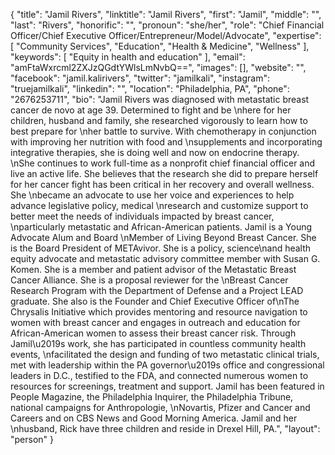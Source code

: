 {
  "title": "Jamil Rivers",
  "linktitle": "Jamil Rivers",
  "first": "Jamil",
  "middle": "",
  "last": "Rivers",
  "honorific": "",
  "pronoun": "she/her",
  "role": "Chief Financial Officer/Chief Executive Officer/Entrepreneur/Model/Advocate",
  "expertise": [
    "Community Services",
    "Education",
    "Health & Medicine",
    "Wellness"
  ],
  "keywords": [
    "Equity in health and education"
  ],
  "email": "amFtaWxrcml2ZXJzQGdtYWlsLmNvbQ==",
  "images": [],
  "website": "",
  "facebook": "jamil.kalirivers",
  "twitter": "jamilkali",
  "instagram": "truejamilkali",
  "linkedin": "",
  "location": "Philadelphia, PA",
  "phone": "2676253711",
  "bio": "Jamil Rivers was diagnosed with metastatic breast cancer de novo at age 39. Determined to fight and be \nhere for her children, husband and family, she researched vigorously to learn how to best prepare for \nher battle to survive. With chemotherapy in conjunction with improving her nutrition with food and \nsupplements and incorporating integrative therapies, she is doing well and now on endocrine therapy. \nShe continues to work full-time as a nonprofit chief financial officer and live an active life. She believes that the research she did to prepare herself for her cancer fight has been critical in her recovery and overall wellness. She \nbecame an advocate to use her voice and experiences to help advance legislative policy, medical \nresearch and customize support to better meet the needs of individuals impacted by breast cancer, \nparticularly metastatic and African-American patients. Jamil is a Young Advocate Alum and Board \nMember of Living Beyond Breast Cancer. She is the Board President of METAvivor. She is a policy, science\nand health equity advocate and metastatic advisory committee member with Susan G. Komen. She is a member and patient advisor of the Metastatic Breast Cancer Alliance. She is a proposal reviewer for the \nBreast Cancer Research Program with the Department of Defense and a Project LEAD graduate. She also is the Founder and Chief Executive Officer of\nThe Chrysalis Initiative which provides mentoring and resource navigation to women with breast cancer and engages in outreach and education for African-American women to assess their breast cancer risk. Through Jamil\u2019s work, she has participated in countless community health events, \nfacilitated the design and funding of two metastatic clinical trials, met with leadership within the PA governor\u2019s office and congressional leaders in D.C., testified to the FDA, and connected numerous women to resources for screenings, treatment and support. Jamil has been featured in People Magazine, the Philadelphia Inquirer, the Philadelphia Tribune, national campaigns for Anthropologie, \nNovartis, Pfizer and Cancer and Careers and on CBS News and Good Morning America. Jamil and her \nhusband, Rick have three children and reside in Drexel Hill, PA.",
  "layout": "person"
}